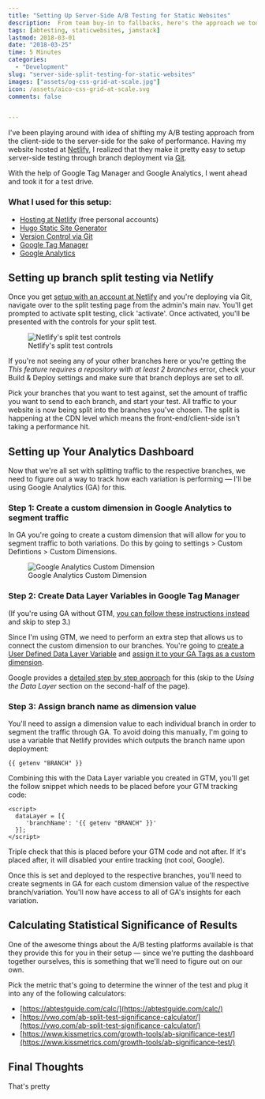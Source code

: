 ```yaml
---
title: "Setting Up Server-Side A/B Testing for Static Websites"
description:  From team buy-in to fallbacks, here's the approach we took at Thomas with the implementation of CSS Grid.
tags: [abtesting, staticwebsites, jamstack]
lastmod: 2018-03-01
date: "2018-03-25"
time: 5 Minutes
categories:
  - "Development"
slug: "server-side-split-testing-for-static-websites" 
images: ["assets/og-css-grid-at-scale.jpg"]
icon: /assets/aico-css-grid-at-scale.svg
comments: false


---
```


I've been playing around with idea of shifting my A/B testing approach from the client-side to the server-side for the sake of performance. Having my website hosted at [Netlify](https://www.netlify.com), I realized that they make it pretty easy to setup server-side testing through branch deployment via [Git](https://git-scm.com/). 

With the help of Google Tag Manager and Google Analytics, I went ahead and took it for a test drive.

<h3>What I used for this setup:</h3>

* [Hosting at Netlify](https://www.netlify.com) (free personal accounts) 
* [Hugo Static Site Generator](https://gohugo.io/)
* [Version Control via Git](https://git-scm.com/)
* [Google Tag Manager](http://www.googletagmanager.com/)
* [Google Analytics](https://analytics.google.com)

<h2>Setting up branch split testing via Netlify</h2>

Once you get [setup with an account at Netlify](https://www.netlify.com/blog/2016/09/29/a-step-by-step-guide-deploying-on-netlify/) and you're deploying via Git, navigate over to the split testing page from the admin's main nav. You'll get prompted to activate split testing, click 'activate'. Once activated, you'll be presented with the controls for your split test. 

<figure>
	<img src="/assets/netlify-split-test-controls.jpg" alt="Netlify's split test controls">
	<figcaption>Netlify's split test controls</figcaption>
</figure>

If you're not seeing any of your other branches here or you're getting the <i>This feature requires a repository with at least 2 branches</i> error, check your Build &amp; Deploy settings and make sure that branch deploys are set to <i>all</i>. 

Pick your branches that you want to test against, set the amount of traffic you want to send to each branch, and start your test. All traffic to your website is now being split into the branches you've chosen. The split is happening at the CDN level which means the front-end/client-side isn't taking a performance hit. 

<h2>Setting up Your Analytics Dashboard</h2>

Now that we're all set with splitting traffic to the respective branches, we need to figure out a way to track how each variation is performing — I'll be using Google Analytics (GA) for this.

<h3>Step 1: Create a custom dimension in Google Analytics to segment traffic</h3>

In GA you're going to create a custom dimension that will allow for you to segment traffic to both variations. Do this by going to settings > Custom Defintions > Custom Dimensions. 

<figure>
	<img src="/assets/ga-custom-dimension.jpg" alt="Google Analytics Custom Dimension"  class="img-border">
	<figcaption>Google Analytics Custom Dimension</figcaption>
</figure>






<h3>Step 2: Create Data Layer Variables in Google Tag Manager</h3>


(If you're using GA without GTM, [you can follow these instructions instead](https://developers.google.com/analytics/devguides/collection/gtagjs/custom-dims-mets) and skip to step 3.)

<!-- Since I'm using GTM, we need to perform an extra step that allows us to connect the custom dimension to our branches. 

Now that we have our dimensions created through Google Analytics we need to figure out a way to to assign the branch name as a dimension value. If you're using GA without GTM, the initial setup of assigning a dimension value on a page is quite simple and [thoroughly explained here](https://developers.google.com/analytics/devguides/collection/gtagjs/custom-dims-mets).  -->

Since I'm using GTM, we need to perform an extra step that allows us to connect the custom dimension to our branches. You're going to <a href="/assets/google-tag-manager-create-data-layer-variable.jpg" class="lightbox">create a User Defined Data Layer Variable</a> and <a href="/assets/google-tag-manager-add-custom-dimension.jpg" class="lightbox">assign it to your GA Tags as a custom dimension</a>.


Google provides a [detailed step by step approach](https://support.google.com/analytics/answer/6164990?hl=en) for this (skip to the  <i>Using the Data Layer</i> section on the second-half of the page).


<h3>Step 3: Assign branch name as dimension value</h3>

You'll need to assign a dimension value to each individual branch in order to segment the traffic through GA. To avoid doing this manually, I'm going to use a variable that Netlify provides which outputs the branch name upon deployment:

<pre class="language-markup"><code>{{ getenv "BRANCH" }}</code></pre>

Combining this with the Data Layer variable you created in GTM, you'll get the follow snippet which needs to be placed before your GTM tracking code:


<pre class="language-markup"><code>&lt;script&gt;
  dataLayer = [{
     'branchName': '{{ getenv "BRANCH" }}'
  }];
&lt;/script&gt;</code></pre>

Triple check that this is placed before your GTM code and not after. If it's placed after, it will disabled your entire tracking (not cool, Google).


Once this is set and deployed to the respective branches, you'll need to create segments in GA for each custom dimension value of the respective branch/variation. You'll now have access to all of GA's insights for each variation.

<h2>Calculating Statistical Significance of Results</h2>

One of the awesome things about the A/B testing platforms available is that they provide this for you in their setup — since we're putting the dashboard together ourselves, this is something that we'll need to figure out on our own. 

Pick the metric that's going to determine the winner of the test and plug it into any of the following calculators:

* [https://abtestguide.com/calc/](https://abtestguide.com/calc/)
* [https://vwo.com/ab-split-test-significance-calculator/](https://vwo.com/ab-split-test-significance-calculator/)
* [https://www.kissmetrics.com/growth-tools/ab-significance-test/](https://www.kissmetrics.com/growth-tools/ab-significance-test/)

<h2>Final Thoughts</h2>

That's pretty

